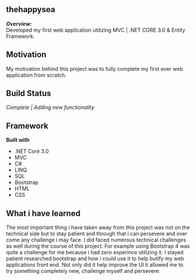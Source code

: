 ## thehappysea
***Overview:***  
Developed my first web application utilizing MVC | .NET CORE 3.0 & Entity Framework.
## Motivation  
My motivation behind this project was to fully complete my first ever web application from scratch. 
## Build Status  
*Complete | Adding new functionality*
## Framework  
**Built with**  
- .NET Core 3.0
- MVC
- C#
- LINQ
- SQL
- Bootstrap
- HTML
- CSS
## What i have learned
The most important thing i have taken away from this project was not on the technical side but to stay patient and through that i can persevere and over come any challenge i may face. I did faced numerous technical challenges as well during the course of this project. For example using Bootstrap 4 was quite a challenge for me because i had zero experince utilizing it. I stayed patient researched bootstrap and how i could use it to help butify my web applications front end. Not only did it help improve the UI it allowed me to try something completely new, challenge myself and persevere. 
